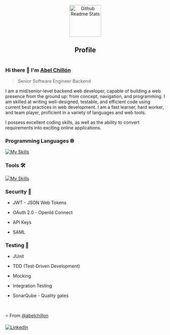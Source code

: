 <p align="center">
 <img width="100px" src="https://avatars.githubusercontent.com/u/45339034?s=400&u=6cddb232194ccd0377ebceec8e2385298da37706&v=4" align="center" alt="Github Readme Stats" />
 <h2 align="center">Profile</h2>
 <div id="header" align="right">
   <img src="https://komarev.com/ghpvc/?username=abelchillon&style=for-the-badge&color=blue" alt=""/>
 </div>
</p>

### Hi there 👋 I'm [Abel Chillón](https://anandmainali.com.np)
> Senior Software Engineer Backend

<div>
 <p>
I am a mid/senior-level backend web developer, capable of building a web presence from the ground up: from concept, navigation, and programming. I am skilled at writing well-designed, testable, and efficient code using current best practices in web development. I am a fast learner, hard worker, and team player, proficient in a variety of languages and web tools.

I possess excellent coding skills, as well as the ability to convert requirements into exciting online applications.
</p>
</div>

### Programming Languages 🌐

[![My Skills](https://skillicons.dev/icons?i=java,spring,mysql,postgres,mongodb,maven,github,git,gitlab,docker,angular,hibernate&perline=5&size=10)](#)
 
### Tools 🛠️

[![My Skills](https://skillicons.dev/icons?i=postman,idea,eclipse,jenkins,kubernetes,openshift,stackoverflow,vscode&perline=5&size=1000)](#)


### Security 🔐
<div>
  <ul>
    <li>
      <p>JWT - JSON Web Tokens</p>
    </li>
    <li>
      <p>OAuth 2.0 - OpenId Connect</p>
    </li>
    <li>
      <p>API Keys</p>
    </li>
    <li>
      <p>SAML</p>
    </li>
  </ul>
</div>

### Testing 🧪
<div>
  <ul>
    <li>
      <p>JUnit</p>
    </li>
    <li>
      <p>TDD (Test-Driven Development)</p>
    </li>
    <li>
      <p>Mocking</p>
    </li>
    <li>
      <p>Integration Testing</p>
    </li>
    <li>
      <p>SonarQube - Quality gates</p>
    </li>
  </ul>
</div>

<br>

⭐️ From [@abelchillon](https://github.com/abelchillon)
<p align="left">
<a href="https://www.linkedin.com/in/abel-chillon/" target="_blank"><img alt="LinkedIn" src="https://img.shields.io/badge/https%3A%2F%2Fwww.linkedin.com%2Fin%2Fabel-chillon%2F?style=social&logoColor=0072b1&label=LinkedIn&labelColor=rgb&color=0072b1"></a>
</p>
